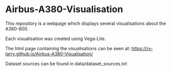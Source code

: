 # Airbus-A380-Visualisation

This repository is a webpage which displays several visualisations about the A380-800.

Each visualisation was created using Vega-Lite.

The html page containing the visualisations can be seen at:
https://rx-larry.github.io/Airbus-A380-Visualisation/

Dataset sources can be found in data/dataset_sources.txt